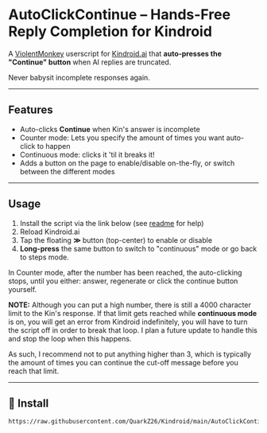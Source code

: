 # AutoClickContinue – Hands-Free Reply Completion for Kindroid

A [ViolentMonkey](https://violentmonkey.github.io/) userscript for [Kindroid.ai](https://kindroid.ai/) that **auto-presses the "Continue" button** when AI replies are truncated.

Never babysit incomplete responses again.

---

## Features

- Auto-clicks **Continue** when Kin's answer is incomplete
- Counter mode: Lets you specify the amount of times you want auto-click to happen
- Continuous mode: clicks it 'til it breaks it!
- Adds a button on the page to enable/disable on-the-fly, or switch between the different modes

---

## Usage

1. Install the script via the link below (see [readme](https://github.com/QuarkZ26/Kindroid/blob/main/readme.md) for help)
2. Reload Kindroid.ai
3. Tap the floating **≫** button (top-center) to enable or disable
4. **Long-press** the same button to switch to "continuous" mode or go back to steps mode.

In Counter mode, after the number has been reached, the auto-clicking stops, until you either: answer, regenerate or click the continue button yourself.

**NOTE:** Although you can put a high number, there is still a 4000 character limit to the Kin's response. If that limit gets reached while **continuous mode** is on, you will get an error from Kindroid indefinitely, you will have to turn the script off in order to break that loop. I plan a future update to handle this and stop the loop when this happens.

As such, I recommend not to put anything higher than 3, which is typically the amount of times you can continue the cut-off message before you reach that limit.


---

## 🔗 Install

```text
https://raw.githubusercontent.com/QuarkZ26/Kindroid/main/AutoClickContinue.js
